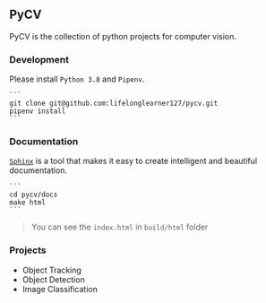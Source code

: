 ## PyCV
PyCV is the collection of python projects for computer vision.


### Development
Please install `Python 3.8` and `Pipenv`.

    ```
    git clone git@github.com:lifelonglearner127/pycv.git
    pipenv install
    ```

### Documentation
[`Sphinx`](https://www.sphinx-doc.org/en/master/index.html) is a tool that makes it easy to create intelligent and beautiful documentation.

    ```
    cd pycv/docs
    make html
    ```
> You can see the `index.html` in `build/html` folder


### Projects
- Object Tracking
- Object Detection
- Image Classification
